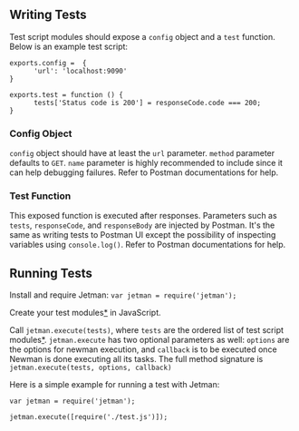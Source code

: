 ## Writing Tests
Test script modules should expose a `config` object and a `test` function.
Below is an example test script:

    exports.config =  {
          'url': 'localhost:9090'
    }

    exports.test = function () {
          tests['Status code is 200'] = responseCode.code === 200;
    }


### Config Object
`config` object should have at least the `url` parameter. 
`method` parameter defaults to `GET`.
`name` parameter is highly recommended to include since it can help debugging failures.
Refer to Postman documentations for help.


### Test Function
This exposed function is executed after responses. 
Parameters such as `tests`, `responseCode`, and `responseBody` are injected by Postman.
It's the same as writing tests to Postman UI except the possibility of inspecting variables using `console.log()`.
Refer to Postman documentations for help.



## Running Tests
Install and require Jetman: `var jetman = require('jetman');`

Create your test modules[*](#-how-to-write-test-scripts) in JavaScript.

Call `jetman.execute(tests)`, where `tests` are the ordered list of test script modules[*](#-how-to-write-test-scripts).
`jetman.execute` has two optional parameters as well: `options` are the options for newman execution, and `callback` is to be executed once Newman is done executing all its  tasks. 
The full method signature is `jetman.execute(tests, options, callback)`

Here is a simple example for running a test with Jetman:

    var jetman = require('jetman');

    jetman.execute([require('./test.js')]);
